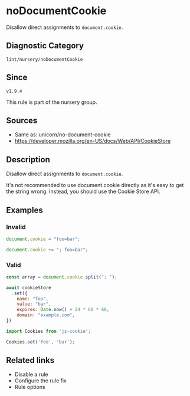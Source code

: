 # noDocumentCookie
Disallow direct assignments to `document.cookie`.

## Diagnostic Category
`lint/nursery/noDocumentCookie`

## Since
`v1.9.4`

This rule is part of the nursery group.

## Sources
- Same as: unicorn/no-document-cookie
- https://developer.mozilla.org/en-US/docs/Web/API/CookieStore

## Description
Disallow direct assignments to `document.cookie`.

It's not recommended to use document.cookie directly as it's easy to get the string wrong.
Instead, you should use the Cookie Store API.

## Examples

### Invalid

```javascript
document.cookie = "foo=bar";
```

```javascript
document.cookie += "; foo=bar";
```

### Valid

```javascript
const array = document.cookie.split("; ");
```

```javascript
await cookieStore
  .set({
    name: "foo",
    value: "bar",
    expires: Date.now() + 24 * 60 * 60,
    domain: "example.com",
})
```

```javascript
import Cookies from 'js-cookie';

Cookies.set('foo', 'bar');
```

## Related links
- Disable a rule
- Configure the rule fix
- Rule options